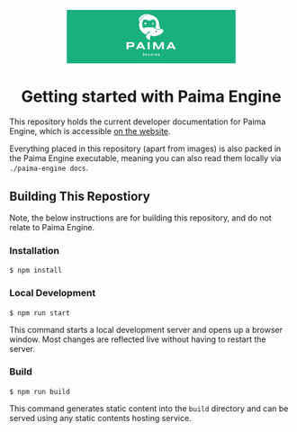 <p align="center">
  <img width="300px" src="./static/img/paima-banner.png" alt="Paima logo">
</p>

<h1 align="center">Getting started with Paima Engine</h1>


This repository holds the current developer documentation for Paima Engine, which is accessible [on the website](https://docs.paimastudios.com).

Everything placed in this repository (apart from images) is also packed in the Paima Engine executable, meaning you can also read them locally via `./paima-engine docs`.


## Building This Repostiory

Note, the below instructions are for building this repository, and do not relate to Paima Engine.

### Installation

```
$ npm install
```

### Local Development

```
$ npm run start
```

This command starts a local development server and opens up a browser window. Most changes are reflected live without having to restart the server.

### Build

```
$ npm run build
```

This command generates static content into the `build` directory and can be served using any static contents hosting service.
